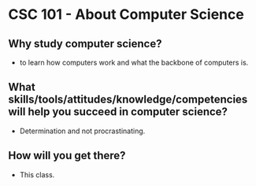 # CSC 101 - About Computer Science


## Why study computer science?

- to learn how computers work and what the backbone of computers is.




## What skills/tools/attitudes/knowledge/competencies will help you succeed in computer science?

- Determination and not procrastinating.






## How will you get there?

- This class.





